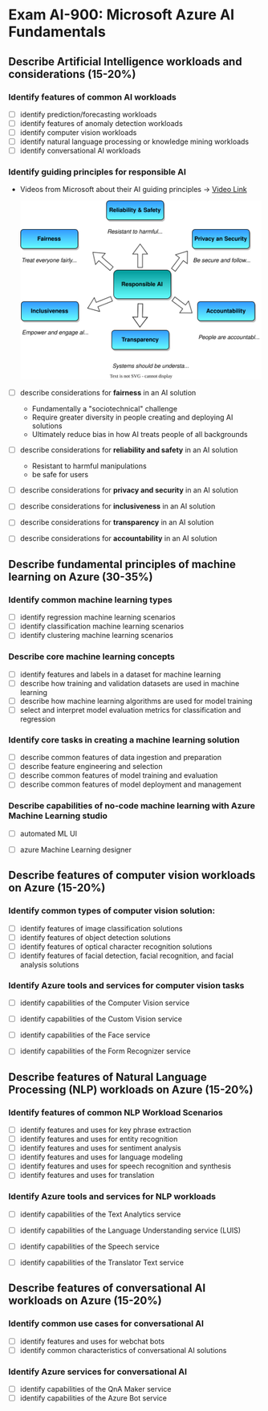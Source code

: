 # Exam AI-900: Microsoft Azure AI Fundamentals

## Describe Artificial Intelligence workloads and considerations (15-20%)

### Identify features of common AI workloads
- [ ] identify prediction/forecasting workloads
- [ ] identify features of anomaly detection workloads
- [ ] identify computer vision workloads
- [ ] identify natural language processing or knowledge mining workloads
- [ ] identify conversational AI workloads

### Identify guiding principles for responsible AI
- Videos from Microsoft about their AI guiding principles -> [Video Link](https://www.microsoft.com/en-us/ai/responsible-ai?activetab=pivot1%3aprimaryr6)

    ![Responsible AI](./images/responsible-ai.svg)

- [ ] describe considerations for **fairness** in an AI solution
    - Fundamentally a "sociotechnical" challenge
    - Require greater diversity in people creating and deploying AI solutions
    - Ultimately reduce bias in how AI treats people of all backgrounds
- [ ] describe considerations for **reliability and safety** in an AI solution
    - Resistant to harmful manipulations
    - be safe for users
- [ ] describe considerations for **privacy and security** in an AI solution
- [ ] describe considerations for **inclusiveness** in an AI solution
- [ ] describe considerations for **transparency** in an AI solution
- [ ] describe considerations for **accountability** in an AI solution


## Describe fundamental principles of machine learning on Azure (30-35%)

### Identify common machine learning types
- [ ] identify regression machine learning scenarios
- [ ] identify classification machine learning scenarios
- [ ] identify clustering machine learning scenarios

### Describe core machine learning concepts
- [ ] identify features and labels in a dataset for machine learning
- [ ] describe how training and validation datasets are used in machine learning
- [ ] describe how machine learning algorithms are used for model training
- [ ] select and interpret model evaluation metrics for classification and regression

### Identify core tasks in creating a machine learning solution
- [ ] describe common features of data ingestion and preparation
- [ ] describe feature engineering and selection
- [ ] describe common features of model training and evaluation
- [ ] describe common features of model deployment and management

### Describe capabilities of no-code machine learning with Azure Machine Learning studio
- [ ] automated ML UI
- [ ] azure Machine Learning designer


## Describe features of computer vision workloads on Azure (15-20%)

### Identify common types of computer vision solution:
- [ ] identify features of image classification solutions
- [ ] identify features of object detection solutions
- [ ] identify features of optical character recognition solutions
- [ ] identify features of facial detection, facial recognition, and facial analysis solutions

### Identify Azure tools and services for computer vision tasks
- [ ] identify capabilities of the Computer Vision service
- [ ] identify capabilities of the Custom Vision service
- [ ] identify capabilities of the Face service
- [ ] identify capabilities of the Form Recognizer service


## Describe features of Natural Language Processing (NLP) workloads on Azure (15-20%)

### Identify features of common NLP Workload Scenarios
- [ ] identify features and uses for key phrase extraction
- [ ] identify features and uses for entity recognition
- [ ] identify features and uses for sentiment analysis
- [ ] identify features and uses for language modeling
- [ ] identify features and uses for speech recognition and synthesis
- [ ] identify features and uses for translation

### Identify Azure tools and services for NLP workloads
- [ ] identify capabilities of the Text Analytics service
- [ ] identify capabilities of the Language Understanding service (LUIS)
- [ ] identify capabilities of the Speech service
- [ ] identify capabilities of the Translator Text service


## Describe features of conversational AI workloads on Azure (15-20%)

### Identify common use cases for conversational AI
- [ ] identify features and uses for webchat bots
- [ ] identify common characteristics of conversational AI solutions

### Identify Azure services for conversational AI
- [ ] identify capabilities of the QnA Maker service
- [ ] identify capabilities of the Azure Bot service
